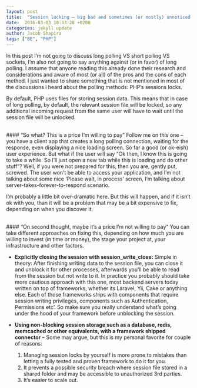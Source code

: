 ```yaml
---
layout: post
title:  "Session locking – big bad and sometimes (or mostly) unnoticed until it’s too late con of long polling"
date:  2016-03-03 18:33:28 +0200
categories: jekyll update
author: Jacob Shapira
tags: ["BE", "PHP"]
---
```


In this post I’m not going to discuss long polling VS short polling VS sockets, I’m also not going to say anything against (or in favor) of long polling. I assume that anyone reading this already done their research and considerations and aware of most (or all) of the pros and the cons of each method. I just wanted to share something that is not mentioned in most of the discussions i heard about the polling methods: PHP’s sessions locks.

By default, PHP uses files for storing session data. This means that in case of long polling, by default, the relevant session file will be locked, so any additional incoming request from the same user will have to wait until the session file will be unlocked. 

<br/>
#### “So what? This is a price I’m willing to pay”
Follow me on this one – you have a client app that creates a long polling connection, waiting for the response, even displaying a nice loading screen. So far a good (or ok-eish) user experience. But what if the user will say “Ok then, I know this is going to take a while. So I’ll just open a new tab while this is loading and do other stuff”? Well, if you were not prepared for this, then you are, gently put, screwed. The user won’t be able to access your application, and I’m not talking about some nice ‘Please wait, in process’ screen, I’m talking about server-takes-forever-to-respond scenario.

I’m probably a little bit over-dramatic here. But this will happen, and if it isn’t ok with you, than it will be a problem that may be a bit expensive to fix, depending on when you discover it. 

<br/>
#### “On second thought, maybe it’s a price I’m not willing to pay”
You can take different approaches on fixing this, depending on how much you are willing to invest (in time or money), the stage your project at, your infrastructure and other factors.

- **Explicitly closing the session with session_write_close:**
Simple in theory: After finishing writing data to the session file, you can close it and unblock it for other processes, afterwards you’ll be able to read from the session but not write to it. In practice you probably should take more cautious approach with this one, most backend servers today written on top of frameworks, whether its Laravel, Yii, Cake or anything else. Each of those frameworks ships with components that require session writing privileges, components such as Authentication, Permissions etc’. So make sure you really understand what’s going under the hood of your framework before unblocking the session.

- **Using non-blocking session storage such as a database, redis, memcached or other equivalents, with a framework shipped connector** – Some may argue, but this is my personal favorite for couple of reasons:

    1. Managing session locks by yourself is more prone to mistakes than letting a fully tested and proven framework to do it for you.
    2. It prevents a possible security breach where session file stored in a shared folder and may be accessible to unauthorized 3rd parties.
    3. It’s easier to scale out.

